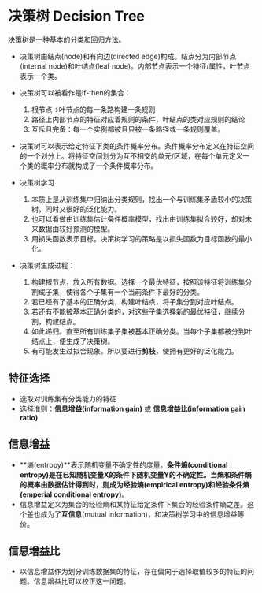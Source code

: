 # 决策树 Decision Tree
  决策树是一种基本的分类和回归方法。
  * 决策树由结点(node)和有向边(directed edge)构成。结点分为内部节点(internal node)和叶结点(leaf node)。内部节点表示一个特征/属性，叶节点表示一个类。
  
  * 决策树可以被看作是if-then的集合：
    1. 根节点->叶节点的每一条路构建一条规则
    2. 路径上内部节点的特征对应着规则的条件，叶结点的类对应规则的结论
    3. 互斥且完备：每一个实例都被且只被一条路径或一条规则覆盖。

  * 决策树可以表示给定特征下类的条件概率分布。条件概率分布定义在特征空间的一个划分上。将特征空间划分为互不相交的单元/区域，在每个单元定义一个类的概率分布就构成了一个条件概率分布。

  * 决策树学习
    1. 本质上是从训练集中归纳出分类规则，找出一个与训练集矛盾较小的决策树，同时又很好的泛化能力。
    2. 也可以看做由训练集估计条件概率模型，找出由训练集拟合较好，却对未来数据由较好预测的模型。
    3. 用损失函数表示目标。决策树学习的策略是以损失函数为目标函数的最小化。

  * 决策树生成过程：
    1. 构建根节点，放入所有数据。选择一个最优特征，按照该特征将训练集分割成子集，使得各个子集有一个当前条件下最好的分类。
    2. 若已经有了基本的正确分类，构建叶结点，将子集分到对应叶结点。
    3. 若还有不能被基本正确分类的，对这些子集选择新的最优特征，继续分割，构建结点。
    4. 如此递归。直至所有训练集子集被基本正确分类。当每个子集都被分到叶结点上，便生成了决策树。
    5. 有可能发生过拟合现象。所以要进行**剪枝**，使拥有更好的泛化能力。

## 特征选择
* 选取对训练集有分类能力的特征
* 选择准则：**信息增益(information gain)** 或 **信息增益比(information gain ratio)**

## 信息增益
* **熵(entropy)**表示随机变量不确定性的度量。**条件熵(conditional entropy)**是在已知随机变量X的条件下随机变量Y的不确定性。当熵和条件熵的概率由数据估计得到时，则成为**经验熵(empirical entropy)**和**经验条件熵(emperial conditional entropy)**。
* 信息增益定义为集合的经验熵和某特征给定条件下集合的经验条件熵之差。这个差也成为了**互信息**(mutual information)，和决策树学习中的信息增益等价。

## 信息增益比
* 以信息增益作为划分训练数据集的特征，存在偏向于选择取值较多的特征的问题。信息增益比可以校正这一问题。
